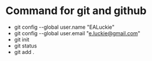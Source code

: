 # Command for git and github

- git config --global user.name "EALuckie"
- git config --global user.email "e.luckie@gmail.com"
- git init
- git status
- git add .
